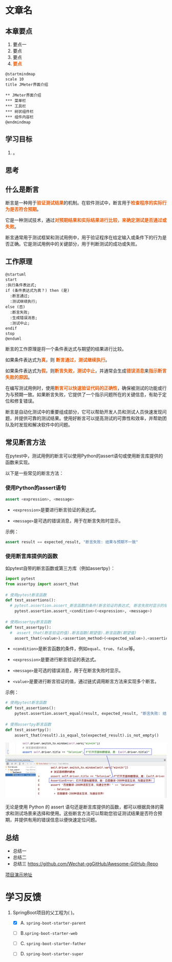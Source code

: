 # 文章名
## 本章要点
1. 要点一
1. 要点
1. 要点
1. **要点**

```plantuml
@startmindmap
scale 10
title JMeter界面介绍

** JMeter界面介绍
*** 菜单栏
*** 工具栏
*** 树状组件栏
*** 组件内容栏
@endmindmap
```

## 学习目标

1. 。


## 思考

## 什么是断言

断言是一种用于**验证测试结果**的机制。在软件测试中，断言用于**检查程序的实际行为是否符合预期**。

它是一种测试技术，通过**对预期结果和实际结果进行比较，来确定测试是否通过或失败**。

断言通常用于测试框架和测试用例中，用于验证程序在给定输入或条件下的行为是否正确。它是测试用例中的关键部分，用于判断测试的成功或失败。

## 工作原理


```plantuml
@startuml
start
:执行条件表达式;
if (条件表达式为真？) then (是)
  :断言通过;
  :测试继续执行;
else (否)
  :断言失败;
  :生成错误消息;
  :测试中止;
endif
stop
@enduml
```

断言的工作原理是将一个条件表达式与期望的结果进行比较。

如果条件表达式为**真**，则 **断言通过，测试继续执行**。

如果条件表达式为**假**，则**断言失败，测试中止**，并通常会生成**错误消息**来**指示断言失败的原因**。

在编写测试用例时，使用**断言可以快速验证代码的正确性**，确保被测试的功能或行为与预期一致。如果断言失败，它提供了一个指示问题所在的关键信息，有助于定位和修复错误。

断言是自动化测试中的重要组成部分，它可以帮助开发人员和测试人员快速发现问题，并提供可靠的测试结果。使用好断言可以提高测试的可靠性和效率，并帮助团队及时发现和解决软件中的问题。

## 常见断言方法

在pytest中，测试用例的断言可以使用Python的assert语句或使用断言库提供的函数来实现。

以下是一些常见的断言方法：

### 使用Python的assert语句

```python
assert <expression>, <message>
```

- `<expression>`是要进行断言验证的表达式。

- `<message>`是可选的错误消息，用于在断言失败时显示。


示例：

```python
assert result == expected_result, "断言失败: 结果与预期不一致"
```

### 使用断言库提供的函数

如pytest自带的断言函数或第三方库（例如assertpy）：

```python
import pytest
from assertpy import assert_that

# 使用pytest断言函数
def test_assertions():
  # pytest.assertion.assert_断言函数的条件(断言验证的表达式, 断言失败时显示的错误消息)
    pytest.assertion.assert_<condition>(<expression>, <message>)

# 使用assertpy断言函数
def test_assertpy():
  #  assert_that(断言验证的值).断言函数(期望值).断言函数(期望值)
    assert_that(<value>).<assertion_method>(<expected_value>).<assertion_method>(<expected_value>)

```

- `<condition>`是断言函数的条件，例如`equal`、`true`、`false`等。

- `<expression>`是要进行断言验证的表达式。
  
- `<message>`是可选的错误消息，用于在断言失败时显示。

- `<value>`是要进行断言验证的值，通过链式调用断言方法来实现多个断言。

示例：

```python
# 使用pytest断言函数
def test_assertions():
    pytest.assertion.assert_equal(result, expected_result, "断言失败: 结果与预期不一致")

# 使用assertpy断言函数
def test_assertpy():
    assert_that(result).is_equal_to(expected_result).is_not_empty()
```


![](assets/20230625154933.png)

无论是使用 Python 的 assert 语句还是断言库提供的函数，都可以根据具体的需求和测试场景来选择和使用。这些断言方法可以帮助您验证测试结果是否符合预期，并提供有用的错误信息以便快速定位问题。



## 总结
- 总结一
- 总结二
- 总结三
https://github.com/Wechat-ggGitHub/Awesome-GitHub-Repo

[项目演示地址](https://github.com/testeru-pro/junit5-demo/tree/main/junit5-basic)


# 学习反馈

1. SpringBoot项目的父工程为( )。

   - [x] A. `spring-boot-starter-parent`
   - [ ] B.`spring-boot-starter-web`
   - [ ] C. `spring-boot-starter-father`
   - [ ] D. `spring-boot-starter-super`


<style>
  strong {
    color: #ea6010;
    font-weight: bolder;
  }
  .reveal blockquote {
    font-style: unset;
  }
</style>


